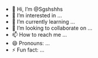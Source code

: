 - 👋 Hi, I’m @Sgshshhs
- 👀 I’m interested in ...
- 🌱 I’m currently learning ...
- 💞️ I’m looking to collaborate on ...
- 📫 How to reach me ...
- 😄 Pronouns: ...
- ⚡ Fun fact: ...

<!---
Sgshshhs/Sgshshhs is a ✨ special ✨ repository because its `README.md` (this file) appears on your GitHub profile.
You can click the Preview link to take a look at your changes.
--->
